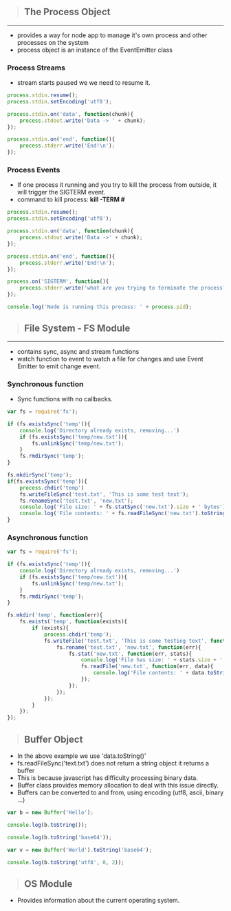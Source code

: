 > ## The Process Object
---
- provides a way for node app to manage it's own process and other processes on the system
- process object is an instance of the EventEmitter class


### Process Streams
- stream starts paused we we need to resume it.
```javascript
process.stdin.resume();
process.stdin.setEncoding('utf8');

process.stdin.on('data', function(chunk){
    process.stdout.write('Data -> ' + chunk);
});

process.stdin.on('end', function(){
    process.stderr.write('End!\n');
});
```
### Process Events
- If one process it running and you try to kill the process from outside, it will trigger the SIGTERM event.
- command to kill process: __kill -TERM #__
```javascript
process.stdin.resume();
process.stdin.setEncoding('utf8');

process.stdin.on('data', function(chunk){
    process.stdout.write('Data ->' + chunk);
});

process.stdin.on('end', function(){
    process.stderr.write('End!\n');
});

process.on('SIGTERM', function(){
    process.stderr.write('what are you trying to terminate the process?');
});

console.log('Node is running this process: ' + process.pid);
```

> ## File System - FS Module
---
- contains sync, async and stream functions
- watch function to event to watch a file for changes and use Event Emitter to emit change event.

### Synchronous function
- Sync functions with no callbacks.
```javascript
var fs = require('fs');

if (fs.existsSync('temp')){
    console.log('Directory already exists, removing...')
    if (fs.existsSync('temp/new.txt')){
        fs.unlinkSync('temp/new.txt');
    }
    fs.rmdirSync('temp');
}

fs.mkdirSync('temp');
if(fs.existsSync('temp')){
    process.chdir('temp')
    fs.writeFileSync('test.txt', 'This is some test text');
    fs.renameSync('test.txt', 'new.txt');
    console.log('File size: ' + fs.statSync('new.txt').size + ' bytes');
    console.log('File contents: ' + fs.readFileSync('new.txt').toString());
}
```

### Asynchronous function
```javascript
var fs = require('fs');

if (fs.existsSync('temp')){
    console.log('Directory already exists, removing...')
    if (fs.existsSync('temp/new.txt')){
        fs.unlinkSync('temp/new.txt');
    }
    fs.rmdirSync('temp');
}

fs.mkdir('temp', function(err){
    fs.exists('temp', function(exists){
        if (exists){
            process.chdir('temp');
            fs.writeFile('test.txt', 'This is some testing text', function(err){
                fs.rename('test.txt', 'new.txt', function(err){
                    fs.stat('new.txt', function(err, stats){
                        console.log('File has size: ' + stats.size + ' bytes');
                        fs.readFile('new.txt', function(err, data){
                            console.log('File contents: ' + data.toString());
                        });
                    });
                });
            });
        }
    });
});
```

> ## Buffer Object 
- In the above example we use 'data.toString()'
- fs.readFileSync('text.txt') does not return a string object it returns a buffer 
- This is because javascript has difficulty processing binary data.
- Buffer class provides memory allocation to deal with this issue directly.
- Buffers can be converted to and from, using encoding (utf8, ascii, binary ...)
```javascript
var b = new Buffer('Hello');

console.log(b.toString());

console.log(b.toString('base64'));

var v = new Buffer('World').toString('base64');

console.log(b.toString('utf8', 0, 2));
```

> ## OS Module
- Provides information about the current operating system.